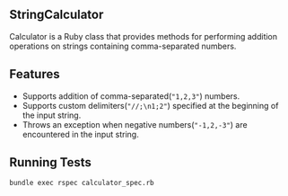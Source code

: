 ## StringCalculator
Calculator is a Ruby class that provides methods for performing addition operations on strings containing comma-separated numbers.

## Features
- Supports addition of comma-separated(`"1,2,3"`) numbers.
- Supports custom delimiters(`"//;\n1;2"`) specified at the beginning of the input string.
- Throws an exception when negative numbers(`"-1,2,-3"`) are encountered in the input string.

## Running Tests
`bundle exec rspec calculator_spec.rb`
